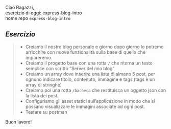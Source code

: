 Ciao Ragazzi,  
esercizio di oggi: express-blog-intro  
nome repo `express-blog-intro`  

## ***Esercizio***
>- Creiamo il nostro blog personale e giorno dopo giorno lo potremo arricchire con nuove funzionalità sulla base di quello che impareremo.
>- Creiamo il progetto base con una rotta `/` che ritorna un testo semplice con scritto ”Server del mio blog”
>- Creiamo un array dove inserire una lista di almeno 5 post, per ognuno indicare titolo, contenuto, immagine e tags (tags è un array di stringhe)
>- Creiamo poi una rotta `/bacheca` che restituisca un oggetto json con la lista dei post.
>- Configuriamo gli asset statici sull’applicazione in modo che si possano visualizzare le immagini associate ad ogni post.
>- Testare su postman



Buon lavoro!